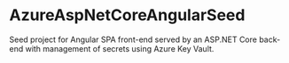 # AzureAspNetCoreAngularSeed
Seed project for Angular SPA front-end served by an ASP.NET Core back-end with management of secrets using Azure Key Vault.
